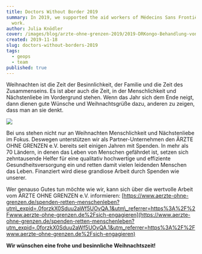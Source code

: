 ```yaml
---
title: Doctors Without Border 2019
summary: In 2019, we supported the aid workers of Médecins Sans Frontières in their important work.
  work.
author: Julia Knödler
cover: /images/blog/arzte-ohne-grenzen-2019/2019-DRKongo-Behandlung-von-Masern-MSF273774jpg.jpg
created: 2019-11-18
slug: doctors-without-borders-2019
tags:
  - geops
  - team
published: true
---
```

Weihnachten ist die Zeit der Besinnlichkeit, der Familie und die Zeit des Zusammenseins. Es ist aber auch die Zeit, in der Menschlichkeit und Nächstenliebe im Vordergrund stehen. Wenn das Jahr sich dem Ende neigt, dann dienen gute Wünsche und Weihnachtsgrüße dazu, anderen zu zeigen, dass man an sie denkt.

![](/images/blog/arzte-ohne-grenzen-2019/partner_aerzte-ohne-grenzen_2019.jpg)

Bei uns stehen nicht nur an Weihnachten Menschlichkeit und Nächstenliebe im Fokus. Deswegen unterstützen wir als Partner-Unternehmen den ÄRZTE OHNE GRENZEN e.V. bereits seit einigen Jahren mit Spenden. In mehr als 70 Ländern, in denen das Leben von Menschen gefährdet ist, setzen sich zehntausende Helfer für eine qualitativ hochwertige und effiziente Gesundheitsversorgung ein und retten damit vielen leidenden Menschen das Leben. Finanziert wird diese grandiose Arbeit durch Spenden wie unserer.

Wer genauso Gutes tun möchte wie wir, kann sich über die wertvolle Arbeit vom ÄRZTE OHNE GRENZEN e.V. informieren: [https://www.aerzte-ohne-grenzen.de/spenden-retten-menschenleben?utm\_expid=.0forzkX0Sduu2aWf5UOvQA.1&utm\_referrer=https%3A%2F%2Fwww.aerzte-ohne-grenzen.de%2Fsich-engagieren](https://www.aerzte-ohne-grenzen.de/spenden-retten-menschenleben?utm_expid=.0forzkX0Sduu2aWf5UOvQA.1&utm_referrer=https%3A%2F%2Fwww.aerzte-ohne-grenzen.de%2Fsich-engagieren)

**Wir wünschen eine frohe und besinnliche Weihnachtszeit!**